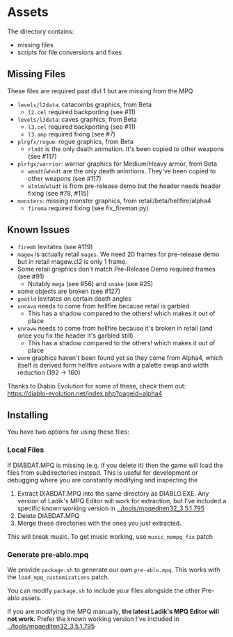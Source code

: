 # Assets

The directory contains:

- missing files
- scripts for file conversions and fixes

## Missing Files

These files are required past dlvl 1 but are missing from the MPQ

* `levels/l2data`: catacombs graphics, from Beta
    * `l2.cel` required backporting (see #11)
* `levels/l3data`: caves graphics, from Beta
    * `l3.cel` required backporting (see #11)
    * `l3.amp` required fixing (see #7)
* `plrgfx/rogue`: rogue graphics, from Beta
    * `rlndt` is the only death animation. It's been copied to other weapons (see #117)
* `plrfgx/warrior`: warrior graphics for Medium/Heavy armor, from Beta
    * `wmndt`/`whndt` are the only death animtions. They've been copied to other weapons (see #117)
    * `wlnlm`/`wludt` is from pre-release demo but the header needs header fixing (see #78, #115)
* `monsters`: missing monster graphics, from retail/beta/hellfire/alpha4
    * `firema` required fixing (see fix_fireman.py)

## Known Issues

* `firemh` levitates (see #119)
* `magew` is actually retail `mages`. We need 20 frames for pre-release demo but in retail magew.cl2 is only 1 frame.
* Some retail graphics don't match Pre-Release Demo required frames (see #91)
    * Notably `mega` (see #56) and `snake` (see #25)
* some objects are broken (see #127)
* `goatld` levitates on certain death angles
* `unrava` needs to come from hellfire because retail is garbled
    * This has a shadow compared to the others! which makes it out of place
* `unravw` needs to come from hellfire because it's broken in retail (and once you fix the header it's garbled still)
    * This has a shadow compared to the others! which makes it out of place
* `worm` graphics haven't been found yet so they come from Alpha4, which itself is derived form hellfire `antworm` with a palette swap and width reduction (192 -> 160)

Thanks to Diablo Evolution for some of these, check them out: https://diablo-evolution.net/index.php?pageid=alpha4

## Installing

You have two options for using these files:

### Local Files

If DIABDAT.MPQ is missing (e.g. if you delete it) then the game will load the files from subdirectories instead. This is useful for development or debugging where you are constantly modifying and inspecting the 

1. Extract DIABDAT.MPQ into the same directory as DIABLO.EXE. Any version of Ladik's MPQ Editor will work for extraction, but I've included a specific known working version in [../tools/mpqediten32_3.5.1.795](../tools/mpqediten32_3.5.1.795)
2. Delete DIABDAT.MPQ
3. Merge these directories with the ones you just extracted.

This will break music. To get music working, use `music_nompq_fix` patch

### Generate pre-ablo.mpq

We provide `package.sh` to generate our own `pre-ablo.mpq`. This works with the `load_mpq_customizations` patch.

You can modify `package.sh` to include your files alongside the other Pre-ablo assets.

If you are modifying the MPQ manually, **the latest Ladik's MPQ Editor will not work.**
Prefer the known working version I've included in [../tools/mpqediten32_3.5.1.795](../tools/mpqediten32_3.5.1.795)
